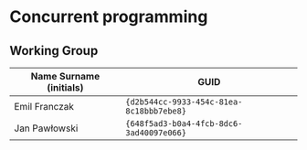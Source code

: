 # Concurrent programming

## Working Group

| Name Surname (initials) | GUID                                     |
| ----------------------- | ---------------------------------------- |
| Emil Franczak           | `{d2b544cc-9933-454c-81ea-8c18bbb7ebe8}` |
| Jan Pawłowski           | `{648f5ad3-b0a4-4fcb-8dc6-3ad40097e066}` |
